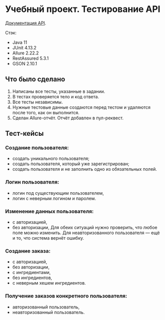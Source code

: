 # Учебный проект. Тестирование API
[Документация API](https://code.s3.yandex.net/qa-automation-engineer/java/cheatsheets/paid-track/diplom/api-documentation.pdf).

Стэк:
- Java 11
- JUnit 4.13.2
- Allure 2.22.2
- RestAssured 5.3.1
- GSON 2.10.1
## Что было сделано
1. Написаны все тесты, указанные в задании.
2. В тестах проверяется тело и код ответа.
3. Все тесты независимы.
4. Нужные тестовые данные создаются перед тестом и удаляются после того, как он выполнится.
5. Сделан Allure-отчёт. Отчёт добавлен в пул-реквест.
## Тест-кейсы
### Создание пользователя:
- создать уникального пользователя;
- создать пользователя, который уже зарегистрирован;
- создать пользователя и не заполнить одно из обязательных полей.
### Логин пользователя:
- логин под существующим пользователем,
- логин с неверным логином и паролем.
### Изменение данных пользователя:
- с авторизацией,
- без авторизации,
Для обеих ситуаций нужно проверить, что любое поле можно изменить. Для неавторизованного пользователя — ещё и то, что система вернёт ошибку.
### Создание заказа:
- с авторизацией,
- без авторизации,
- с ингредиентами,
- без ингредиентов,
- с неверным хешем ингредиентов.
### Получение заказов конкретного пользователя:
- авторизованный пользователь,
- неавторизованный пользователь.

